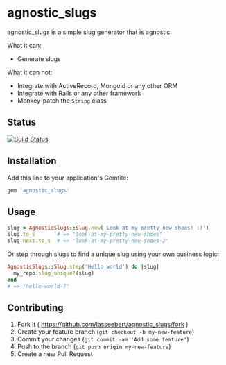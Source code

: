 # agnostic_slugs

agnostic_slugs is a simple slug generator that is agnostic.

What it can:
* Generate slugs

What it can not:
* Integrate with ActiveRecord, Mongoid or any other ORM
* Integrate with Rails or any other framework
* Monkey-patch the `String` class

## Status

[![Build Status](https://semaphoreapp.com/api/v1/projects/29d6a477-42c2-450a-b261-937cc7497806/298877/badge.png)](https://semaphoreapp.com/lasseebert/agnostic_slugs)

## Installation

Add this line to your application's Gemfile:

```ruby
gem 'agnostic_slugs'
```

## Usage

```ruby
slug = AgnosticSlugs::Slug.new('Look at my pretty new shoes! :)')
slug.to_s       # => "look-at-my-pretty-new-shoes"
slug.next.to_s  # => "look-at-my-pretty-new-shoes-2"
```

Or step through slugs to find a unique slug using your own business logic:

```ruby
AgnosticSlugs::Slug.step('Hello world') do |slug|
  my_repo.slug_unique?(slug)
end
# => "hello-world-7"
```

## Contributing

1. Fork it ( https://github.com/lasseebert/agnostic_slugs/fork )
2. Create your feature branch (`git checkout -b my-new-feature`)
3. Commit your changes (`git commit -am 'Add some feature'`)
4. Push to the branch (`git push origin my-new-feature`)
5. Create a new Pull Request
